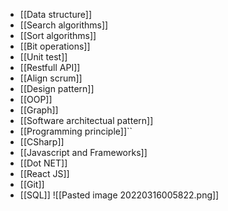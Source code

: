- [[Data structure]]
- [[Search algorithms]]
- [[Sort algorithms]]
- [[Bit operations]]
- [[Unit test]]
- [[Restfull API]]
- [[Align scrum]]
- [[Design pattern]]
- [[OOP]]
- [[Graph]]
- [[Software architectual pattern]]
- [[Programming principle]]``
- [[CSharp]]
- [[Javascript and Frameworks]]
- [[Dot NET]]
- [[React JS]]
- [[Git]]
- [[SQL]]
![[Pasted image 20220316005822.png]]